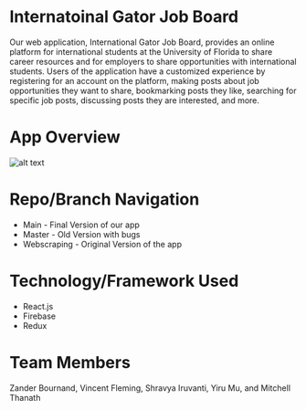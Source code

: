 # Internatoinal Gator Job Board 

Our web application, International Gator Job Board, provides an online platform for international students at the University of Florida to share career resources and for employers to share opportunities with international students. Users of the application have a customized experience by registering for an account on the platform, making posts about job opportunities they want to share, bookmarking posts they like, searching for specific job posts, discussing posts they are interested, and more.

# App Overview
 ![alt text](https://cdn.discordapp.com/attachments/978315959318220860/1004518073853820949/unknown.png)

# Repo/Branch Navigation 
* Main - Final Version of our app 
* Master - Old Version with bugs 
* Webscraping - Original Version of the app 

# Technology/Framework Used
* React.js 
* Firebase 
* Redux 

# Team Members

Zander Bournand, Vincent Fleming, Shravya Iruvanti, Yiru Mu, and Mitchell Thanath
